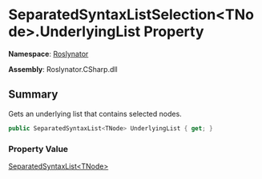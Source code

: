 # SeparatedSyntaxListSelection\<TNode>\.UnderlyingList Property

**Namespace**: [Roslynator](../../README.md)

**Assembly**: Roslynator\.CSharp\.dll

## Summary

Gets an underlying list that contains selected nodes\.

```csharp
public SeparatedSyntaxList<TNode> UnderlyingList { get; }
```

### Property Value

[SeparatedSyntaxList\<TNode>](https://docs.microsoft.com/en-us/dotnet/api/microsoft.codeanalysis.separatedsyntaxlist-1)

